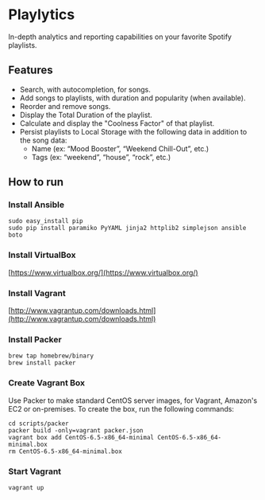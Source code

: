 # Playlytics

In-­depth analytics and reporting capabilities on your favorite Spotify playlists.

## Features

- Search, with auto­completion, for songs.
- Add songs to playlists, with duration and popularity (when available).
- Reorder and remove songs.
- Display the Total Duration of the playlist.
- Calculate and display the "Coolness Factor" of that playlist.
- Persist playlists to Local Storage with the following data in addition to the song data:
    - Name (ex: “Mood Booster”, “Weekend Chill­-Out”, etc.)
    - Tags (ex: “weekend”, “house”, “rock”, etc.)

## How to run

### Install Ansible

```
sudo easy_install pip
sudo pip install paramiko PyYAML jinja2 httplib2 simplejson ansible boto
```

### Install VirtualBox

[https://www.virtualbox.org/](https://www.virtualbox.org/)

### Install Vagrant

[http://www.vagrantup.com/downloads.html](http://www.vagrantup.com/downloads.html)

### Install Packer

```
brew tap homebrew/binary
brew install packer
```

### Create Vagrant Box

Use Packer to make standard CentOS server images, for Vagrant, Amazon's EC2 or on-premises. To create the box, run the following commands:

```
cd scripts/packer
packer build -only=vagrant packer.json
vagrant box add CentOS-6.5-x86_64-minimal CentOS-6.5-x86_64-minimal.box
rm CentOS-6.5-x86_64-minimal.box
```

### Start Vagrant

```
vagrant up
```
